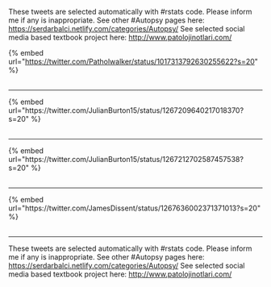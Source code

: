 

These tweets are selected automatically with #rstats code. Please inform me if any is inappropriate.
See other #Autopsy pages here: https://serdarbalci.netlify.com/categories/Autopsy/ 
See selected social media based textbook project here: http://www.patolojinotlari.com/

{% embed url="https://twitter.com/Patholwalker/status/1017313792630255622?s=20" %}<br>
<br>
<hr>
{% embed url="https://twitter.com/JulianBurton15/status/1267209640217018370?s=20" %}<br>
<br>
<hr>
{% embed url="https://twitter.com/JulianBurton15/status/1267212702587457538?s=20" %}<br>
<br>
<hr>
{% embed url="https://twitter.com/JamesDissent/status/1267636002371371013?s=20" %}<br>
<br>
<hr>


These tweets are selected automatically with #rstats code. Please inform me if any is inappropriate.
See other #Autopsy pages here: https://serdarbalci.netlify.com/categories/Autopsy/ 
See selected social media based textbook project here: http://www.patolojinotlari.com/
